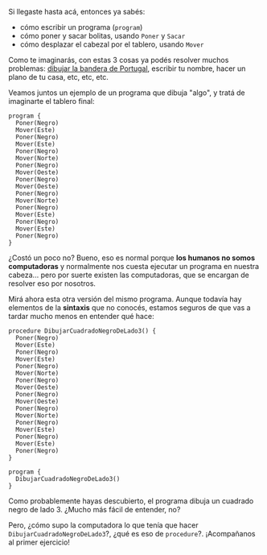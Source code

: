 Si llegaste hasta acá, entonces ya sabés:
- cómo escribir un programa (`program`)
- cómo poner y sacar bolitas, usando `Poner` y `Sacar`
- cómo desplazar el cabezal por el tablero, usando `Mover`

Como te imaginarás, con estas 3 cosas ya podés resolver muchos problemas: [dibujar la bandera de Portugal](/exercises/289), escribir tu nombre, hacer un plano de tu casa, etc, etc, etc. 

Veamos juntos un ejemplo de un programa que dibuja "algo", y tratá de imaginarte el tablero final:

```puppet
program {
  Poner(Negro)
  Mover(Este)
  Poner(Negro)
  Mover(Este)
  Poner(Negro)
  Mover(Norte)
  Poner(Negro)
  Mover(Oeste)
  Poner(Negro)
  Mover(Oeste)
  Poner(Negro)
  Mover(Norte)
  Poner(Negro)
  Mover(Este)
  Poner(Negro)
  Mover(Este)
  Poner(Negro)
}
```

¿Costó un poco no? Bueno, eso es normal porque **los humanos no somos computadoras** y normalmente nos cuesta ejecutar un programa en nuestra cabeza... pero por suerte existen las computadoras, que se encargan de resolver eso por nosotros.

Mirá ahora esta otra versión del mismo programa. Aunque todavía hay elementos de la **sintaxis** que no conocés, estamos seguros de que vas a tardar mucho menos en entender qué hace:

```puppet
procedure DibujarCuadradoNegroDeLado3() {
  Poner(Negro)
  Mover(Este)
  Poner(Negro)
  Mover(Este)
  Poner(Negro)
  Mover(Norte)
  Poner(Negro)
  Mover(Oeste)
  Poner(Negro)
  Mover(Oeste)
  Poner(Negro)
  Mover(Norte)
  Poner(Negro)
  Mover(Este)
  Poner(Negro)
  Mover(Este)
  Poner(Negro)    
}

program {
  DibujarCuadradoNegroDeLado3()   
}
```

Como probablemente hayas descubierto, el programa dibuja un cuadrado negro de lado 3. ¿Mucho más fácil de entender, no?

Pero, ¿cómo supo la computadora lo que tenía que hacer `DibujarCuadradoNegroDeLado3`?, ¿qué es eso de `procedure`?. 
¡Acompañanos al primer ejercicio!